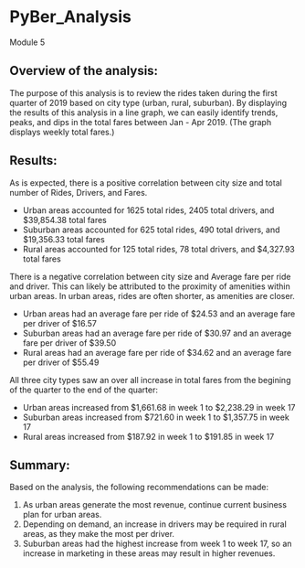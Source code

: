 # PyBer_Analysis
Module 5 
## Overview of the analysis: 
The purpose of this analysis is to review the rides taken during the first quarter of 2019 based on city type (urban, rural, suburban). By displaying the results of this analysis in a line graph, we can easily identify trends, peaks, and dips in the total fares between Jan - Apr 2019.  (The graph displays weekly total fares.)

## Results: 
As is expected, there is a positive correlation between city size and total number of Rides, Drivers, and Fares. 
- Urban areas accounted for 1625 total rides, 2405 total drivers, and $39,854.38 total fares
- Suburban areas accounted for 625 total rides, 490 total drivers, and $19,356.33 total fares
- Rural areas accounted for 125 total rides, 78 total drivers, and $4,327.93 total fares

There is a negative correlation between city size and Average fare per ride and driver. This can likely be attributed to the proximity of amenities within urban areas.  In urban areas, rides are often shorter, as amenities are closer. 
- Urban areas had an average fare per ride of $24.53 and an average fare per driver of $16.57
- Suburban areas had an average fare per ride of $30.97 and an average fare per driver of $39.50
- Rural areas had an average fare per ride of $34.62 and an average fare per driver of $55.49

All three city types saw an over all increase in total fares from the begining of the quarter to the end of the quarter:
- Urban areas increased from $1,661.68 in week 1 to $2,238.29 in week 17
- Suburban areas increased from $721.60 in week 1 to $1,357.75 in week 17
- Rural areas increased from $187.92 in week 1 to $191.85 in week 17

## Summary: 
Based on the analysis, the following recommendations can be made:
1) As urban areas generate the most revenue, continue current business plan for urban areas.
2) Depending on demand, an increase in drivers may be required in rural areas, as they make the most per driver.
3) Suburban areas had the highest increase from week 1 to week 17, so an increase in marketing in these areas may result in higher revenues.

